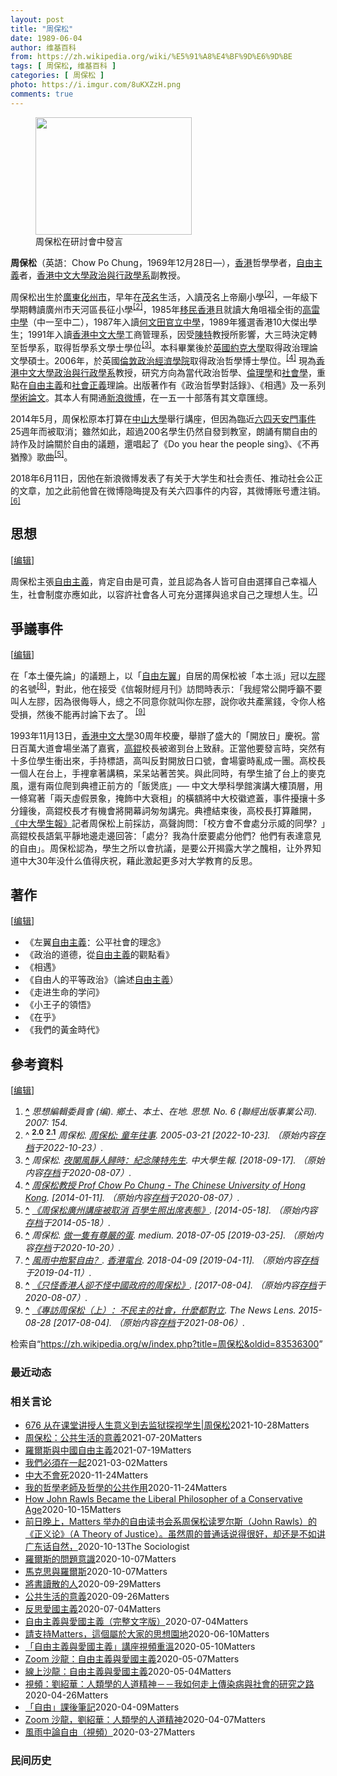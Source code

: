 ```yaml
---
layout: post
title: "周保松"
date: 1989-06-04
author: 维基百科
from: https://zh.wikipedia.org/wiki/%E5%91%A8%E4%BF%9D%E6%9D%BE
tags: [ 周保松, 维基百科 ]
categories: [ 周保松 ]
photo: https://i.imgur.com/8uKXZzH.png
comments: true
---
```

<div class="mw-content-ltr mw-parser-output" lang="zh" dir="ltr"><style data-mw-deduplicate="TemplateStyles:r83732082">.mw-parser-output .infobox-subbox{padding:0;border:none;margin:-3px;width:auto;min-width:100%;font-size:100%;clear:none;float:none;background-color:transparent}.mw-parser-output .infobox-3cols-child{margin:auto}.mw-parser-output .infobox .navbar{font-size:100%}body.skin-minerva .mw-parser-output .infobox-header,body.skin-minerva .mw-parser-output .infobox-subheader,body.skin-minerva .mw-parser-output .infobox-above,body.skin-minerva .mw-parser-output .infobox-title,body.skin-minerva .mw-parser-output .infobox-image,body.skin-minerva .mw-parser-output .infobox-full-data,body.skin-minerva .mw-parser-output .infobox-below{text-align:center}@media screen{html.skin-theme-clientpref-night .mw-parser-output .infobox-full-data:not(.notheme)>div:not(.notheme)[style]{background:#1f1f23!important;color:#f8f9fa}@media screen and (prefers-color-scheme:dark){html.skin-theme-clientpref-os .mw-parser-output .infobox-full-data:not(.notheme) div:not(.notheme){background:#1f1f23!important;color:#f8f9fa}}html.skin-theme-clientpref-night .mw-parser-output .infobox td div:not(.notheme)[style]{background:transparent!important;color:var(--color-base,#202122)}@media screen and (prefers-color-scheme:dark){html.skin-theme-clientpref-os .mw-parser-output .infobox td div:not(.notheme)[style]{background:transparent!important;color:var(--color-base,#202122)}}html.skin-theme-clientpref-night .mw-parser-output .infobox td div.NavHead:not(.notheme)[style]{background:transparent!important}}@media screen and (prefers-color-scheme:dark){html.skin-theme-clientpref-os .mw-parser-output .infobox td div.NavHead:not(.notheme)[style]{background:transparent!important}}@media(min-width:640px){body.skin--responsive .mw-parser-output .infobox-table{display:table!important}body.skin--responsive .mw-parser-output .infobox-table>caption{display:table-caption!important}body.skin--responsive .mw-parser-output .infobox-table>tbody{display:table-row-group}body.skin--responsive .mw-parser-output .infobox-table tr{display:table-row!important}body.skin--responsive .mw-parser-output .infobox-table th,body.skin--responsive .mw-parser-output .infobox-table td{padding-left:inherit;padding-right:inherit}}</style><link rel="mw-deduplicated-inline-style" href="mw-data:TemplateStyles:r83732082">
<figure typeof="mw:File/Thumb"><a href="/wiki/File:Chow_Po_Chung_in_seminar.jpg" class="mw-file-description"><img src="//upload.wikimedia.org/wikipedia/commons/thumb/7/79/Chow_Po_Chung_in_seminar.jpg/250px-Chow_Po_Chung_in_seminar.jpg" decoding="async" width="250" height="188" class="mw-file-element" srcset="//upload.wikimedia.org/wikipedia/commons/thumb/7/79/Chow_Po_Chung_in_seminar.jpg/375px-Chow_Po_Chung_in_seminar.jpg 1.5x, //upload.wikimedia.org/wikipedia/commons/thumb/7/79/Chow_Po_Chung_in_seminar.jpg/500px-Chow_Po_Chung_in_seminar.jpg 2x" data-file-width="2560" data-file-height="1920"></a><figcaption>周保松在研討會中發言</figcaption></figure>
<p><b>周保松</b>（英語：<span lang="en">Chow Po Chung</span>，1969年12月28日<span class="useeditintro" title="Template:BLP editintro">—</span>），<a href="/wiki/%E9%A6%99%E6%B8%AF" title="香港">香港</a>哲學學者，<a href="/wiki/%E8%87%AA%E7%94%B1%E4%B8%BB%E7%BE%A9" class="mw-redirect" title="自由主義">自由主義</a>者，<a href="/wiki/%E9%A6%99%E6%B8%AF%E4%B8%AD%E6%96%87%E5%A4%A7%E5%AD%B8" title="香港中文大學">香港中文大學</a><a href="/wiki/%E9%A6%99%E6%B8%AF%E4%B8%AD%E6%96%87%E5%A4%A7%E5%AD%B8%E6%94%BF%E6%B2%BB%E8%88%87%E8%A1%8C%E6%94%BF%E5%AD%B8%E7%B3%BB" class="mw-redirect" title="香港中文大學政治與行政學系">政治與行政學系</a>副教授。
</p>
<meta property="mw:PageProp/toc">
<div class="mw-heading mw-heading2"></div>
<p>周保松出生於<a href="/wiki/%E5%BB%A3%E6%9D%B1" class="mw-redirect" title="廣東">廣東</a><a href="/wiki/%E5%8C%96%E5%B7%9E%E5%B8%82" title="化州市">化州市</a>，早年在<a href="/wiki/%E8%8C%82%E5%90%8D" class="mw-redirect" title="茂名">茂名</a>生活，入讀茂名上帝廟小學<sup id="cite_ref-周保松:_童年往事_2-0" class="reference"><a href="#cite_note-周保松:_童年往事-2"><span class="cite-bracket">[</span>2<span class="cite-bracket">]</span></a></sup>，一年級下學期轉讀廣州市天河區長征小學<sup id="cite_ref-周保松:_童年往事_2-1" class="reference"><a href="#cite_note-周保松:_童年往事-2"><span class="cite-bracket">[</span>2<span class="cite-bracket">]</span></a></sup>，1985年<a href="/wiki/%E9%A6%99%E6%B8%AF%E6%96%B0%E7%A7%BB%E6%B0%91" title="香港新移民">移民</a><a href="/wiki/%E9%A6%99%E6%B8%AF" title="香港">香港</a>且就讀大角咀福全街的<a href="/wiki/%E9%AB%98%E9%9B%B7%E4%B8%AD%E5%AD%B8" title="高雷中學">高雷中學</a>（中一至中二），1987年入讀<a href="/wiki/%E4%BD%95%E6%96%87%E7%94%B0%E5%AE%98%E7%AB%8B%E4%B8%AD%E5%AD%B8" title="何文田官立中學">何文田官立中學</a>，1989年獲選香港10大傑出學生；1991年入讀<a href="/wiki/%E9%A6%99%E6%B8%AF%E4%B8%AD%E6%96%87%E5%A4%A7%E5%AD%B8" title="香港中文大學">香港中文大學</a>工商管理系，因受<a href="/wiki/%E9%99%B3%E7%89%B9" title="陳特">陳特</a>教授所影響，大三時決定轉至哲學系，取得哲學系文學士學位<sup id="cite_ref-ChowPoChung2882_3-0" class="reference"><a href="#cite_note-ChowPoChung2882-3"><span class="cite-bracket">[</span>3<span class="cite-bracket">]</span></a></sup>。本科畢業後於<a href="/wiki/%E8%8B%B1%E5%9C%8B%E7%B4%84%E5%85%8B%E5%A4%A7%E5%AD%B8" class="mw-redirect" title="英國約克大學">英國約克大學</a>取得政治理論文學碩士。2006年，於英國<a href="/wiki/%E5%80%AB%E6%95%A6%E6%94%BF%E6%B2%BB%E7%B6%93%E6%BF%9F%E5%AD%B8%E9%99%A2" title="倫敦政治經濟學院">倫敦政治經濟學院</a>取得政治哲學博士學位。<sup id="cite_ref-4" class="reference"><a href="#cite_note-4"><span class="cite-bracket">[</span>4<span class="cite-bracket">]</span></a></sup> 現為<a href="/wiki/%E9%A6%99%E6%B8%AF%E4%B8%AD%E6%96%87%E5%A4%A7%E5%AD%B8%E6%94%BF%E6%B2%BB%E8%88%87%E8%A1%8C%E6%94%BF%E5%AD%B8%E7%B3%BB" class="mw-redirect" title="香港中文大學政治與行政學系">香港中文大學政治與行政學系</a>教授，研究方向為當代政治哲學、<a href="/wiki/%E5%80%AB%E7%90%86%E5%AD%B8" class="mw-redirect" title="倫理學">倫理學</a>和<a href="/wiki/%E7%A4%BE%E6%9C%83%E5%AD%B8" class="mw-redirect" title="社會學">社會學</a>，重點在<a href="/wiki/%E8%87%AA%E7%94%B1%E4%B8%BB%E7%BE%A9" class="mw-redirect" title="自由主義">自由主義</a>和<a href="/wiki/%E7%A4%BE%E6%9C%83%E6%AD%A3%E7%BE%A9" title="社會正義">社會正義</a>理論。出版著作有《政治哲學對話錄》、《相遇》及一系列<a href="/wiki/%E5%AD%A6%E6%9C%AF%E8%AE%BA%E6%96%87" class="mw-redirect" title="学术论文">學術論文</a>。其本人有開通<a href="/wiki/%E6%96%B0%E6%B5%AA%E5%BE%AE%E5%8D%9A" title="新浪微博">新浪微博</a>，在一五一十部落有其文章匯總。
</p><p>2014年5月，周保松原本打算在<a href="/wiki/%E4%B8%AD%E5%B1%B1%E5%A4%A7%E5%AD%B8" class="mw-redirect" title="中山大學">中山大學</a>舉行講座，但因為臨近<a href="/wiki/%E5%85%AD%E5%9B%9B%E5%A4%A9%E5%AE%89%E9%96%80%E4%BA%8B%E4%BB%B6" class="mw-redirect" title="六四天安門事件">六四天安門事件</a>25週年而被取消；雖然如此，超過200名學生仍然自發到教室，朗誦有關自由的詩作及討論關於自由的議題，還唱起了《Do you hear the people sing》、《不再猶豫》歌曲<sup id="cite_ref-5" class="reference"><a href="#cite_note-5"><span class="cite-bracket">[</span>5<span class="cite-bracket">]</span></a></sup>。
</p><p>2018年6月11日，因他在新浪微博发表了有关于大学生和社会责任、推动社会公正的文章，加之此前他曾在微博隐晦提及有关六四事件的内容，其微博账号遭注销。<sup id="cite_ref-6" class="reference"><a href="#cite_note-6"><span class="cite-bracket">[</span>6<span class="cite-bracket">]</span></a></sup>
</p>
<div class="mw-heading mw-heading2"><h2 id="思想"><span id=".E6.80.9D.E6.83.B3"></span>思想</h2><span class="mw-editsection"><span class="mw-editsection-bracket">[</span><a href="/w/index.php?title=%E5%91%A8%E4%BF%9D%E6%9D%BE&amp;action=edit&amp;section=2" title="编辑章节：思想"><span>编辑</span></a><span class="mw-editsection-bracket">]</span></span></div>
<p>周保松主張<a href="/wiki/%E8%87%AA%E7%94%B1%E4%B8%BB%E7%BE%A9" class="mw-redirect" title="自由主義">自由主義</a>，肯定自由是可貴，並且認為各人皆可自由選擇自己幸福人生，社會制度亦應如此，以容許社會各人可充分選擇與追求自己之理想人生。<sup id="cite_ref-7" class="reference"><a href="#cite_note-7"><span class="cite-bracket">[</span>7<span class="cite-bracket">]</span></a></sup>
</p>
<div class="mw-heading mw-heading2"><h2 id="爭議事件"><span id=".E7.88.AD.E8.AD.B0.E4.BA.8B.E4.BB.B6"></span>爭議事件</h2><span class="mw-editsection"><span class="mw-editsection-bracket">[</span><a href="/w/index.php?title=%E5%91%A8%E4%BF%9D%E6%9D%BE&amp;action=edit&amp;section=3" title="编辑章节：爭議事件"><span>编辑</span></a><span class="mw-editsection-bracket">]</span></span></div>
<p>在「本土優先論」的議題上，以「<a href="/wiki/%E7%A4%BE%E4%BC%9A%E8%87%AA%E7%94%B1%E4%B8%BB%E4%B9%89" title="社会自由主义">自由左翼</a>」自居的周保松被「本土派」冠以<a href="/wiki/%E5%B7%A6%E8%86%A0" title="左膠">左膠</a>的名號<sup id="cite_ref-8" class="reference"><a href="#cite_note-8"><span class="cite-bracket">[</span>8<span class="cite-bracket">]</span></a></sup>，對此，他在接受《信報財經月刊》訪問時表示：「我經常公開呼籲不要叫人左膠，因為很侮辱人，總之不同意你就叫你左膠，說你收共產黨錢，令你人格受損，然後不能再討論下去了。  <sup id="cite_ref-9" class="reference"><a href="#cite_note-9"><span class="cite-bracket">[</span>9<span class="cite-bracket">]</span></a></sup>
</p><p>1993年11月13日，<a href="/wiki/%E9%A6%99%E6%B8%AF%E4%B8%AD%E6%96%87%E5%A4%A7%E5%AD%B8" title="香港中文大學">香港中文大學</a>30周年校慶，舉辦了盛大的「開放日」慶祝。當日百萬大道會場坐滿了嘉賓，<a href="/wiki/%E9%AB%98%E9%8C%95" title="高錕">高錕</a>校長被邀到台上致辭。正當他要發言時，突然有十多位學生衝出來，手持標語，高叫反對開放日口號，會場霎時亂成一團。高校長一個人在台上，手裡拿著講稿，呆呆站著苦笑。與此同時，有學生搶了台上的麥克風，還有兩位爬到典禮正前方的「飯煲底」── 中文大學科學館演講大樓頂層，用一條寫著「兩天虛假景象，掩飾中大衰相」的橫額將中大校徽遮蓋，事件擾攘十多分鐘後，高錕校長才有機會將開幕詞匆匆講完。典禮結束後，高校長打算離開，<a href="/wiki/%E4%B8%AD%E5%A4%A7%E5%AD%B8%E7%94%9F%E5%A0%B1" title="中大學生報">《中大學生報》</a>記者周保松上前採訪，高聲詢問：「校方會不會處分示威的同學？」高錕校長語氣平靜地邊走邊回答：「處分？我為什麼要處分他們？他們有表達意見的自由」。周保松認為，學生之所以會抗議，是要公开揭露大学之醜相，让外界知道中大30年没什么值得庆祝，藉此激起更多对大学教育的反思。
</p>
<div class="mw-heading mw-heading2"><h2 id="著作"><span id=".E8.91.97.E4.BD.9C"></span>著作</h2><span class="mw-editsection"><span class="mw-editsection-bracket">[</span><a href="/w/index.php?title=%E5%91%A8%E4%BF%9D%E6%9D%BE&amp;action=edit&amp;section=4" title="编辑章节：著作"><span>编辑</span></a><span class="mw-editsection-bracket">]</span></span></div>
<ul><li>《左翼<a href="/wiki/%E8%87%AA%E7%94%B1%E4%B8%BB%E7%BE%A9" class="mw-redirect" title="自由主義">自由主義</a>：公平社會的理念》</li>
<li>《政治的道德，從<a href="/wiki/%E8%87%AA%E7%94%B1%E4%B8%BB%E7%BE%A9" class="mw-redirect" title="自由主義">自由主義</a>的觀點看》</li>
<li>《相遇》</li>
<li>《自由人的平等政治》（論述<a href="/wiki/%E8%87%AA%E7%94%B1%E4%B8%BB%E7%BE%A9" class="mw-redirect" title="自由主義">自由主義</a>）</li>
<li>《走进生命的学问》</li>
<li>《小王子的領悟》</li>
<li>《在乎》</li>
<li>《我們的黃金時代》</li></ul>
<div class="mw-heading mw-heading2"><h2 id="參考資料"><span id=".E5.8F.83.E8.80.83.E8.B3.87.E6.96.99"></span>參考資料</h2><span class="mw-editsection"><span class="mw-editsection-bracket">[</span><a href="/w/index.php?title=%E5%91%A8%E4%BF%9D%E6%9D%BE&amp;action=edit&amp;section=5" title="编辑章节：參考資料"><span>编辑</span></a><span class="mw-editsection-bracket">]</span></span></div>
<div class="reflist" style="list-style-type: decimal;">
<ol class="references">
<li id="cite_note-1"><span class="mw-cite-backlink"><b><a href="#cite_ref-1">^</a></b></span> <span class="reference-text"><cite class="citation magazine">思想編輯委員會 (编). 鄉土、本土、在地. 思想. No.&nbsp;6 (聯經出版事業公司). 2007: 154.</cite><span title="ctx_ver=Z39.88-2004&amp;rfr_id=info%3Asid%2Fzh.wikipedia.org%3A%E5%91%A8%E4%BF%9D%E6%9D%BE&amp;rft.atitle=%E9%84%89%E5%9C%9F%E3%80%81%E6%9C%AC%E5%9C%9F%E3%80%81%E5%9C%A8%E5%9C%B0&amp;rft.au=%E6%80%9D%E6%83%B3%E7%B7%A8%E8%BC%AF%E5%A7%94%E5%93%A1%E6%9C%83&amp;rft.date=2007&amp;rft.genre=article&amp;rft.issue=6&amp;rft.jtitle=%E6%80%9D%E6%83%B3&amp;rft.pages=154&amp;rft_val_fmt=info%3Aofi%2Ffmt%3Akev%3Amtx%3Ajournal" class="Z3988"><span style="display:none;">&nbsp;</span></span></span>
</li>
<li id="cite_note-周保松:_童年往事-2"><span class="mw-cite-backlink">^ <a href="#cite_ref-周保松:_童年往事_2-0"><sup><b>2.0</b></sup></a> <a href="#cite_ref-周保松:_童年往事_2-1"><sup><b>2.1</b></sup></a></span> <span class="reference-text"><cite class="citation web">周保松. <a rel="nofollow" class="external text" href="https://www.inmediahk.net/%E5%91%A8%E4%BF%9D%E6%9D%BE-%E7%AB%A5%E5%B9%B4%E5%BE%80%E4%BA%8B">周保松: 童年往事</a>. 2005-03-21 <span class="reference-accessdate"> [<span class="nowrap">2022-10-23</span>]</span>. （原始内容<a rel="nofollow" class="external text" href="https://web.archive.org/web/20221023063502/https://www.inmediahk.net/%E5%91%A8%E4%BF%9D%E6%9D%BE-%E7%AB%A5%E5%B9%B4%E5%BE%80%E4%BA%8B">存档</a>于2022-10-23）.</cite><span title="ctx_ver=Z39.88-2004&amp;rfr_id=info%3Asid%2Fzh.wikipedia.org%3A%E5%91%A8%E4%BF%9D%E6%9D%BE&amp;rft.au=%E5%91%A8%E4%BF%9D%E6%9D%BE&amp;rft.btitle=%E5%91%A8%E4%BF%9D%E6%9D%BE%3A+%E7%AB%A5%E5%B9%B4%E5%BE%80%E4%BA%8B&amp;rft.date=2005-03-21&amp;rft.genre=unknown&amp;rft_id=https%3A%2F%2Fwww.inmediahk.net%2F%25E5%2591%25A8%25E4%25BF%259D%25E6%259D%25BE-%25E7%25AB%25A5%25E5%25B9%25B4%25E5%25BE%2580%25E4%25BA%258B&amp;rft_val_fmt=info%3Aofi%2Ffmt%3Akev%3Amtx%3Abook" class="Z3988"><span style="display:none;">&nbsp;</span></span></span>
</li>
<li id="cite_note-ChowPoChung2882-3"><span class="mw-cite-backlink"><b><a href="#cite_ref-ChowPoChung2882_3-0">^</a></b></span> <span class="reference-text"><cite class="citation web">周保松. <a rel="nofollow" class="external text" href="http://cusp.hk/?p=2882">夜闌風靜人歸時：紀念陳特先生</a>. 中大學生報.  <span class="reference-accessdate"> [<span class="nowrap">2018-09-17</span>]</span>. （原始内容<a rel="nofollow" class="external text" href="https://web.archive.org/web/20200807133204/http://cusp.hk/?p=2882">存档</a>于2020-08-07）.</cite><span title="ctx_ver=Z39.88-2004&amp;rfr_id=info%3Asid%2Fzh.wikipedia.org%3A%E5%91%A8%E4%BF%9D%E6%9D%BE&amp;rft.au=%E5%91%A8%E4%BF%9D%E6%9D%BE&amp;rft.btitle=%E5%A4%9C%E9%97%8C%E9%A2%A8%E9%9D%9C%E4%BA%BA%E6%AD%B8%E6%99%82%EF%BC%9A%E7%B4%80%E5%BF%B5%E9%99%B3%E7%89%B9%E5%85%88%E7%94%9F&amp;rft.genre=unknown&amp;rft.pub=%E4%B8%AD%E5%A4%A7%E5%AD%B8%E7%94%9F%E5%A0%B1&amp;rft_id=http%3A%2F%2Fcusp.hk%2F%3Fp%3D2882&amp;rft_val_fmt=info%3Aofi%2Ffmt%3Akev%3Amtx%3Abook" class="Z3988"><span style="display:none;">&nbsp;</span></span></span>
</li>
<li id="cite_note-4"><span class="mw-cite-backlink"><b><a href="#cite_ref-4">^</a></b></span> <span class="reference-text"><cite class="citation web"><a rel="nofollow" class="external text" href="http://www.cuhk.edu.hk/oge/eta/0809/chow.html">周保松教授 Prof Chow Po Chung - The Chinese University of Hong Kong</a>.  <span class="reference-accessdate"> [<span class="nowrap">2014-01-11</span>]</span>. （原始内容<a rel="nofollow" class="external text" href="https://web.archive.org/web/20200807133128/http://www.cuhk.edu.hk/oge/eta/0809/chow.html">存档</a>于2020-08-07）.</cite><span title="ctx_ver=Z39.88-2004&amp;rfr_id=info%3Asid%2Fzh.wikipedia.org%3A%E5%91%A8%E4%BF%9D%E6%9D%BE&amp;rft.btitle=%E5%91%A8%E4%BF%9D%E6%9D%BE%E6%95%99%E6%8E%88+Prof+Chow+Po+Chung+-+The+Chinese+University+of+Hong+Kong&amp;rft.genre=unknown&amp;rft_id=http%3A%2F%2Fwww.cuhk.edu.hk%2Foge%2Feta%2F0809%2Fchow.html&amp;rft_val_fmt=info%3Aofi%2Ffmt%3Akev%3Amtx%3Abook" class="Z3988"><span style="display:none;">&nbsp;</span></span></span>
</li>
<li id="cite_note-5"><span class="mw-cite-backlink"><b><a href="#cite_ref-5">^</a></b></span> <span class="reference-text"><cite class="citation web"><a rel="nofollow" class="external text" href="http://inews.mingpao.com/htm/Inews/20140516/gb51310y.htm">《周保松廣州講座被取消 百學生照出席表態》</a>.  <span class="reference-accessdate"> [<span class="nowrap">2014-05-18</span>]</span>. （原始内容<a rel="nofollow" class="external text" href="https://web.archive.org/web/20140518174216/http://inews.mingpao.com/htm/Inews/20140516/gb51310y.htm">存档</a>于2014-05-18）.</cite><span title="ctx_ver=Z39.88-2004&amp;rfr_id=info%3Asid%2Fzh.wikipedia.org%3A%E5%91%A8%E4%BF%9D%E6%9D%BE&amp;rft.btitle=%E3%80%8A%E5%91%A8%E4%BF%9D%E6%9D%BE%E5%BB%A3%E5%B7%9E%E8%AC%9B%E5%BA%A7%E8%A2%AB%E5%8F%96%E6%B6%88+%E7%99%BE%E5%AD%B8%E7%94%9F%E7%85%A7%E5%87%BA%E5%B8%AD%E8%A1%A8%E6%85%8B%E3%80%8B&amp;rft.genre=unknown&amp;rft_id=http%3A%2F%2Finews.mingpao.com%2Fhtm%2FInews%2F20140516%2Fgb51310y.htm&amp;rft_val_fmt=info%3Aofi%2Ffmt%3Akev%3Amtx%3Abook" class="Z3988"><span style="display:none;">&nbsp;</span></span></span>
</li>
<li id="cite_note-6"><span class="mw-cite-backlink"><b><a href="#cite_ref-6">^</a></b></span> <span class="reference-text"><cite class="citation web">周保松. <a rel="nofollow" class="external text" href="https://medium.com/@pochungchow/%E5%81%9A%E4%B8%80%E9%9A%BB%E6%9C%89%E5%B0%8A%E5%9A%B4%E7%9A%84%E8%9B%8B-822345487ce4">做一隻有尊嚴的蛋</a>. medium. 2018-07-05 <span class="reference-accessdate"> [<span class="nowrap">2019-03-25</span>]</span>. （原始内容<a rel="nofollow" class="external text" href="https://web.archive.org/web/20201020043918/https://medium.com/@pochungchow/%E5%81%9A%E4%B8%80%E9%9A%BB%E6%9C%89%E5%B0%8A%E5%9A%B4%E7%9A%84%E8%9B%8B-822345487ce4">存档</a>于2020-10-20）.</cite><span title="ctx_ver=Z39.88-2004&amp;rfr_id=info%3Asid%2Fzh.wikipedia.org%3A%E5%91%A8%E4%BF%9D%E6%9D%BE&amp;rft.atitle=%E5%81%9A%E4%B8%80%E9%9A%BB%E6%9C%89%E5%B0%8A%E5%9A%B4%E7%9A%84%E8%9B%8B&amp;rft.au=%E5%91%A8%E4%BF%9D%E6%9D%BE&amp;rft.date=2018-07-05&amp;rft.genre=unknown&amp;rft.jtitle=medium&amp;rft_id=https%3A%2F%2Fmedium.com%2F%40pochungchow%2F%25E5%2581%259A%25E4%25B8%2580%25E9%259A%25BB%25E6%259C%2589%25E5%25B0%258A%25E5%259A%25B4%25E7%259A%2584%25E8%259B%258B-822345487ce4&amp;rft_val_fmt=info%3Aofi%2Ffmt%3Akev%3Amtx%3Ajournal" class="Z3988"><span style="display:none;">&nbsp;</span></span></span>
</li>
<li id="cite_note-7"><span class="mw-cite-backlink"><b><a href="#cite_ref-7">^</a></b></span> <span class="reference-text"><cite class="citation web"><a rel="nofollow" class="external text" href="https://www.rthk.hk/tv/dtt31/programme/philosophynight2018/episode/493282">風雨中抱緊自由？</a>. <a href="/wiki/%E9%A6%99%E6%B8%AF%E9%9B%BB%E5%8F%B0" title="香港電台">香港電台</a>. 2018-04-09 <span class="reference-accessdate"> [<span class="nowrap">2019-04-11</span>]</span>. （原始内容<a rel="nofollow" class="external text" href="https://web.archive.org/web/20190411055305/https://www.rthk.hk/tv/dtt31/programme/philosophynight2018/episode/493282">存档</a>于2019-04-11）.</cite><span title="ctx_ver=Z39.88-2004&amp;rfr_id=info%3Asid%2Fzh.wikipedia.org%3A%E5%91%A8%E4%BF%9D%E6%9D%BE&amp;rft.btitle=%E9%A2%A8%E9%9B%A8%E4%B8%AD%E6%8A%B1%E7%B7%8A%E8%87%AA%E7%94%B1%EF%BC%9F&amp;rft.date=2018-04-09&amp;rft.genre=unknown&amp;rft_id=https%3A%2F%2Fwww.rthk.hk%2Ftv%2Fdtt31%2Fprogramme%2Fphilosophynight2018%2Fepisode%2F493282&amp;rft_val_fmt=info%3Aofi%2Ffmt%3Akev%3Amtx%3Abook" class="Z3988"><span style="display:none;">&nbsp;</span></span></span>
</li>
<li id="cite_note-8"><span class="mw-cite-backlink"><b><a href="#cite_ref-8">^</a></b></span> <span class="reference-text"><cite class="citation web"><a rel="nofollow" class="external text" href="http://www.vjmedia.com.hk/articles/2014/06/22/76059/">《只怪香港人卻不怪中國政府的周保松》</a>.  <span class="reference-accessdate"> [<span class="nowrap">2017-08-04</span>]</span>. （原始内容<a rel="nofollow" class="external text" href="https://web.archive.org/web/20200807133147/https://www.vjmedia.com.hk/articles/2014/06/22/76059">存档</a>于2020-08-07）.</cite><span title="ctx_ver=Z39.88-2004&amp;rfr_id=info%3Asid%2Fzh.wikipedia.org%3A%E5%91%A8%E4%BF%9D%E6%9D%BE&amp;rft.btitle=%E3%80%8A%E5%8F%AA%E6%80%AA%E9%A6%99%E6%B8%AF%E4%BA%BA%E5%8D%BB%E4%B8%8D%E6%80%AA%E4%B8%AD%E5%9C%8B%E6%94%BF%E5%BA%9C%E7%9A%84%E5%91%A8%E4%BF%9D%E6%9D%BE%E3%80%8B&amp;rft.genre=unknown&amp;rft_id=http%3A%2F%2Fwww.vjmedia.com.hk%2Farticles%2F2014%2F06%2F22%2F76059%2F&amp;rft_val_fmt=info%3Aofi%2Ffmt%3Akev%3Amtx%3Abook" class="Z3988"><span style="display:none;">&nbsp;</span></span></span>
</li>
<li id="cite_note-9"><span class="mw-cite-backlink"><b><a href="#cite_ref-9">^</a></b></span> <span class="reference-text"><cite class="citation web"><a rel="nofollow" class="external text" href="https://www.thenewslens.com/article/23475">《專訪周保松（上）：不民主的社會，什麼都對立</a>. The News Lens. 2015-08-28 <span class="reference-accessdate"> [<span class="nowrap">2017-08-04</span>]</span>. （原始内容<a rel="nofollow" class="external text" href="https://web.archive.org/web/20210806073143/https://www.thenewslens.com/article/23475">存档</a>于2021-08-06）.</cite><span title="ctx_ver=Z39.88-2004&amp;rfr_id=info%3Asid%2Fzh.wikipedia.org%3A%E5%91%A8%E4%BF%9D%E6%9D%BE&amp;rft.atitle=%E3%80%8A%E5%B0%88%E8%A8%AA%E5%91%A8%E4%BF%9D%E6%9D%BE%EF%BC%88%E4%B8%8A%EF%BC%89%EF%BC%9A%E4%B8%8D%E6%B0%91%E4%B8%BB%E7%9A%84%E7%A4%BE%E6%9C%83%EF%BC%8C%E4%BB%80%E9%BA%BC%E9%83%BD%E5%B0%8D%E7%AB%8B&amp;rft.date=2015-08-28&amp;rft.genre=unknown&amp;rft.jtitle=The+News+Lens&amp;rft_id=https%3A%2F%2Fwww.thenewslens.com%2Farticle%2F23475&amp;rft_val_fmt=info%3Aofi%2Ffmt%3Akev%3Amtx%3Ajournal" class="Z3988"><span style="display:none;">&nbsp;</span></span></span>
</li>
</ol></div>
<!-- 
NewPP limit report
Parsed by mw‐web.eqiad.main‐6b68c86545‐8pcpk
Cached time: 20241202125237
Cache expiry: 2592000
Reduced expiry: false
Complications: [show‐toc]
CPU time usage: 0.315 seconds
Real time usage: 0.716 seconds
Preprocessor visited node count: 3131/1000000
Post‐expand include size: 37574/2097152 bytes
Template argument size: 5275/2097152 bytes
Highest expansion depth: 14/100
Expensive parser function count: 1/500
Unstrip recursion depth: 0/20
Unstrip post‐expand size: 18797/5000000 bytes
Lua time usage: 0.200/10.000 seconds
Lua memory usage: 20164618/52428800 bytes
Number of Wikibase entities loaded: 1/400
-->
<!--
Transclusion expansion time report (%,ms,calls,template)
100.00%  392.434      1 -total
 45.79%  179.690      1 Template:Infobox_scholar
 23.36%   91.686      1 Template:Lang-en
 18.14%   71.183      1 Template:Reflist
 17.13%   67.224      3 Template:Infobox
 11.39%   44.708      1 Template:Bd
 11.27%   44.229      1 Template:Infobox_person/core
  9.54%   37.423      1 Template:Cite_magazine
  8.83%   34.640      2 Template:BD/isYear
  7.58%   29.743      1 Template:Wikidata_image
-->

<!-- Saved in parser cache with key zhwiki:pcache:3792192:|#|:idhash:canonical!zh and timestamp 20241202125237 and revision id 83536300. Rendering was triggered because: page-view
 -->
</div><!--esi <esi:include src="/esitest-fa8a495983347898/content" /> --><noscript><img src="https://login.wikimedia.org/wiki/Special:CentralAutoLogin/start?useformat=desktop&amp;type=1x1&amp;usesul3=0" alt="" width="1" height="1" style="border: none; position: absolute;"></noscript>
<div class="printfooter" data-nosnippet="">检索自“<a dir="ltr" href="https://zh.wikipedia.org/w/index.php?title=周保松&amp;oldid=83536300">https://zh.wikipedia.org/w/index.php?title=周保松&amp;oldid=83536300</a>”</div><div id="recent-news"><h3>最近动态</h3><ul></ul></div><div id="open-opinion"><h3>相关言论</h3><ul><li><a href="https://nodebe4.github.io/opinion/2021-10-28/676-%E4%BB%8E%E5%9C%A8%E8%AF%BE%E5%A0%82%E8%AE%B2%E6%8E%88%E4%BA%BA%E7%94%9F%E6%84%8F%E4%B9%89%E5%88%B0%E5%8E%BB%E7%9B%91%E7%8B%B1%E6%8E%A2%E8%A7%86%E5%AD%A6%E7%94%9F-%E5%91%A8%E4%BF%9D%E6%9D%BE/" title="野兽爱智慧">676 从在课堂讲授人生意义到去监狱探视学生|周保松</a><time>2021-10-28</time><a class="tag">Matters</a></li>
<li><a href="https://nodebe4.github.io/opinion/2021-07-20/%E5%91%A8%E4%BF%9D%E6%9D%BE-%E5%85%AC%E5%85%B1%E7%94%9F%E6%B4%BB%E7%9A%84%E6%84%8F%E7%BE%A9/" title="周保松">周保松：公共生活的意義</a><time>2021-07-20</time><a class="tag">Matters</a></li>
<li><a href="https://nodebe4.github.io/opinion/2021-07-19/%E7%BE%85%E7%88%BE%E6%96%AF%E8%88%87%E4%B8%AD%E5%9C%8B%E8%87%AA%E7%94%B1%E4%B8%BB%E7%BE%A9/" title="周保松">羅爾斯與中國自由主義</a><time>2021-07-19</time><a class="tag">Matters</a></li>
<li><a href="https://nodebe4.github.io/opinion/2021-03-02/%E6%88%91%E5%80%91%E5%BF%85%E9%A0%88%E5%9C%A8%E4%B8%80%E8%B5%B7/" title="周保松">我們必須在一起</a><time>2021-03-02</time><a class="tag">Matters</a></li>
<li><a href="https://nodebe4.github.io/opinion/2020-11-24/%E4%B8%AD%E5%A4%A7%E4%B8%8D%E6%9C%83%E6%AD%BB/" title="周保松">中大不會死</a><time>2020-11-24</time><a class="tag">Matters</a></li>
<li><a href="https://nodebe4.github.io/opinion/2020-11-24/%E6%88%91%E7%9A%84%E5%93%B2%E5%AD%B8%E8%80%81%E5%B8%AB%E5%8F%8A%E5%93%B2%E5%AD%B8%E7%9A%84%E5%85%AC%E5%85%B1%E4%BD%9C%E7%94%A8/" title="周保松">我的哲學老師及哲學的公共作用</a><time>2020-11-24</time><a class="tag">Matters</a></li>
<li><a href="https://nodebe4.github.io/opinion/2020-10-15/How-John-Rawls-Became-the-Liberal-Philosopher-of-a/" title="周保松">How John Rawls Became the Liberal Philosopher of a Conservative Age</a><time>2020-10-15</time><a class="tag">Matters</a></li>
<li><a href="https://nodebe4.github.io/opinion/2020-10-13/%E5%89%8D%E6%97%A5%E6%99%9A%E4%B8%8A-Matters-%E4%B8%BE%E5%8A%9E%E7%9A%84%E8%87%AA%E7%94%B1%E8%AF%BB%E4%B9%A6%E4%BC%9A%E7%B3%BB%E5%91%A8%E4%BF%9D%E6%9D%BE%E8%AF%BB%E7%BD%97%E5%B0%94%E6%96%AF-John-Rawls-%E7%9A%84-%E6%AD%A3%E4%B9%89%E8%AE%BA-A/" title="The Sociologist">前日晚上，Matters 举办的自由读书会系周保松读罗尔斯（John Rawls）的《正义论》（A Theory of Justice）。虽然周的普通话说得很好，却还是不如讲广东话自然，</a><time>2020-10-13</time><a class="tag">The Sociologist</a></li>
<li><a href="https://nodebe4.github.io/opinion/2020-10-07/%E7%BE%85%E7%88%BE%E6%96%AF%E7%9A%84%E5%95%8F%E9%A1%8C%E6%84%8F%E8%AD%98/" title="周保松">羅爾斯的問題意識</a><time>2020-10-07</time><a class="tag">Matters</a></li>
<li><a href="https://nodebe4.github.io/opinion/2020-10-07/%E9%A6%AC%E5%85%8B%E6%80%9D%E8%88%87%E7%BE%85%E7%88%BE%E6%96%AF/" title="周保松">馬克思與羅爾斯</a><time>2020-10-07</time><a class="tag">Matters</a></li>
<li><a href="https://nodebe4.github.io/opinion/2020-09-29/%E5%B0%87%E6%9B%B8%E8%AE%80%E6%95%A3%E7%9A%84%E4%BA%BA/" title="周保松">將書讀散的人</a><time>2020-09-29</time><a class="tag">Matters</a></li>
<li><a href="https://nodebe4.github.io/opinion/2020-09-26/%E5%85%AC%E5%85%B1%E7%94%9F%E6%B4%BB%E7%9A%84%E6%84%8F%E7%BE%A9/" title="周保松">公共生活的意義</a><time>2020-09-26</time><a class="tag">Matters</a></li>
<li><a href="https://nodebe4.github.io/opinion/2020-07-04/%E5%8F%8D%E6%80%9D%E6%84%9B%E5%9C%8B%E4%B8%BB%E7%BE%A9/" title="周保松">反思愛國主義</a><time>2020-07-04</time><a class="tag">Matters</a></li>
<li><a href="https://nodebe4.github.io/opinion/2020-07-04/%E8%87%AA%E7%94%B1%E4%B8%BB%E7%BE%A9%E8%88%87%E6%84%9B%E5%9C%8B%E4%B8%BB%E7%BE%A9-%E5%AE%8C%E6%95%B4%E6%96%87%E5%AD%97%E7%89%88/" title="周保松">自由主義與愛國主義（完整文字版）</a><time>2020-07-04</time><a class="tag">Matters</a></li>
<li><a href="https://nodebe4.github.io/opinion/2020-06-10/%E8%AB%8B%E6%94%AF%E6%8C%81Matters-%E9%80%99%E5%80%8B%E5%B1%AC%E6%96%BC%E5%A4%A7%E5%AE%B6%E7%9A%84%E6%80%9D%E6%83%B3%E5%9C%92%E5%9C%B0/" title="周保松">請支持Matters，這個屬於大家的思想園地</a><time>2020-06-10</time><a class="tag">Matters</a></li>
<li><a href="https://nodebe4.github.io/opinion/2020-05-10/%E8%87%AA%E7%94%B1%E4%B8%BB%E7%BE%A9%E8%88%87%E6%84%9B%E5%9C%8B%E4%B8%BB%E7%BE%A9-%E8%AC%9B%E5%BA%A7%E8%A6%96%E9%A0%BB%E9%87%8D%E6%BA%AB/" title="周保松">「自由主義與愛國主義」講座視頻重溫</a><time>2020-05-10</time><a class="tag">Matters</a></li>
<li><a href="https://nodebe4.github.io/opinion/2020-05-07/Zoom-%E6%B2%99%E9%BE%8D-%E8%87%AA%E7%94%B1%E4%B8%BB%E7%BE%A9%E8%88%87%E6%84%9B%E5%9C%8B%E4%B8%BB%E7%BE%A9/" title="周保松">Zoom 沙龍：自由主義與愛國主義</a><time>2020-05-07</time><a class="tag">Matters</a></li>
<li><a href="https://nodebe4.github.io/opinion/2020-05-04/%E7%B7%9A%E4%B8%8A%E6%B2%99%E9%BE%8D-%E8%87%AA%E7%94%B1%E4%B8%BB%E7%BE%A9%E8%88%87%E6%84%9B%E5%9C%8B%E4%B8%BB%E7%BE%A9/" title="周保松">線上沙龍：自由主義與愛國主義</a><time>2020-05-04</time><a class="tag">Matters</a></li>
<li><a href="https://nodebe4.github.io/opinion/2020-04-26/%E8%A6%96%E9%A0%BB-%E5%8A%89%E7%B4%B9%E8%8F%AF-%E4%BA%BA%E9%A1%9E%E5%AD%B8%E7%9A%84%E4%BA%BA%E9%81%93%E7%B2%BE%E7%A5%9E-%E6%88%91%E5%A6%82%E4%BD%95%E8%B5%B0%E4%B8%8A%E5%82%B3%E6%9F%93%E7%97%85%E8%88%87%E7%A4%BE%E6%9C%83%E7%9A%84%E7%A0%94%E7%A9%B6%E4%B9%8B%E8%B7%AF/" title="周保松">視頻：劉紹華：人類學的人道精神－－我如何走上傳染病與社會的研究之路</a><time>2020-04-26</time><a class="tag">Matters</a></li>
<li><a href="https://nodebe4.github.io/opinion/2020-04-09/%E8%87%AA%E7%94%B1-%E8%AA%B2%E5%BE%8C%E7%AD%86%E8%A8%98/" title="周保松">「自由」課後筆記</a><time>2020-04-09</time><a class="tag">Matters</a></li>
<li><a href="https://nodebe4.github.io/opinion/2020-04-07/Zoom-%E6%B2%99%E9%BE%8D-%E5%8A%89%E7%B4%B9%E8%8F%AF-%E4%BA%BA%E9%A1%9E%E5%AD%B8%E7%9A%84%E4%BA%BA%E9%81%93%E7%B2%BE%E7%A5%9E/" title="周保松">Zoom 沙龍，劉紹華：人類學的人道精神</a><time>2020-04-07</time><a class="tag">Matters</a></li>
<li><a href="https://nodebe4.github.io/opinion/2020-03-27/%E9%A2%A8%E9%9B%A8%E4%B8%AD%E8%AB%96%E8%87%AA%E7%94%B1-%E8%A6%96%E9%A0%BB/" title="周保松">風雨中論自由（視頻）</a><time>2020-03-27</time><a class="tag">Matters</a></li>
</ul></div><div id="mjls-record"><h3>民间历史</h3><ul></ul></div>